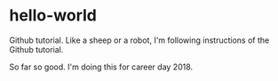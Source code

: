 # hello-world
Github tutorial.  Like a sheep or a robot, I'm following instructions of the Github tutorial.

So far so good.  I'm doing this for career day 2018.
